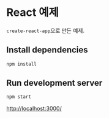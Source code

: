 # React 예제

`create-react-app`으로 만든 예제.

## Install dependencies

```bash
npm install
```

## Run development server

```bash
npm start
```

<http://localhost:3000/>
